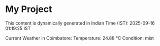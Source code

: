 # My Project

This content is dynamically generated in Indian Time (IST): 2025-09-16 01:19:25 IST


Current Weather in Coimbatore:
Temperature: 24.88 °C
Condition: mist

